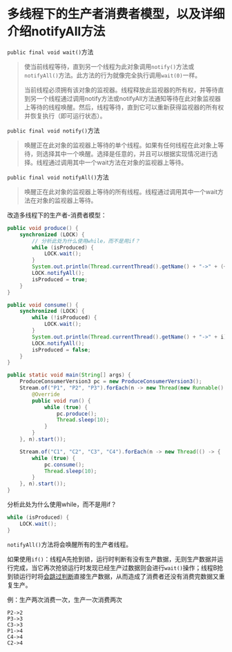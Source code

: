 # 多线程下的生产者消费者模型，以及详细介绍notifyAll方法

`public final void wait()`方法

> 使当前线程等待，直到另一个线程为此对象调用`notify()`方法或`notifyAll()`方法。此方法的行为就像完全执行调用`wait(0)`一样。
>
> 当前线程必须拥有该对象的监视器。线程释放此监视器的所有权，并等待直到另一个线程通过调用notify方法或notifyAll方法通知等待在此对象监视器上等待的线程唤醒。然后，线程等待，直到它可以重新获得监视器的所有权并恢复执行（即可运行状态）。

`public final void notify()`方法

> 唤醒正在此对象的监视器上等待的单个线程。如果有任何线程在此对象上等待，则选择其中一个唤醒。选择是任意的，并且可以根据实现情况进行选择。线程通过调用其中一个wait方法在对象的监视器上等待。

`public final void notifyAll()`方法

> 唤醒正在此对象的监视器上等待的所有线程。线程通过调用其中一个wait方法在对象的监视器上等待。



改造多线程下的生产者-消费者模型：

```java
public void produce() {
    synchronized (LOCK) {
        // 分析此处为什么使用while，而不是用if？
        while (isProduced) {
            LOCK.wait();
        }
        System.out.println(Thread.currentThread().getName() + "->" + (++i));
        LOCK.notifyAll();
        isProduced = true;
    }
}
```

```java
public void consume() {
    synchronized (LOCK) {
        while (!isProduced) {
            LOCK.wait();
        }
        System.out.println(Thread.currentThread().getName() + "->" + i);
        LOCK.notifyAll();
        isProduced = false;
    }
}
```

```java
public static void main(String[] args) {
    ProduceConsumerVersion3 pc = new ProduceConsumerVersion3();
    Stream.of("P1", "P2", "P3").forEach(n -> new Thread(new Runnable() {
        @Override
        public void run() {
            while (true) {
                pc.produce();
                Thread.sleep(10);
            }
        }
    }, n).start());

    Stream.of("C1", "C2", "C3", "C4").forEach(n -> new Thread(() -> {
        while (true) {
            pc.consume();
            Thread.sleep(10);
        }
    }, n).start());
}
```



分析此处为什么使用while，而不是用if？

```java
while (isProduced) {
    LOCK.wait();
}
```

`notifyAll()`方法将会唤醒所有的生产者线程。

如果使用`if()`：线程A先抢到锁，运行时判断有没有生产数据，无则生产数据并运行完成，当它再次抢锁运行时发现已经生产过数据则会进行`wait()`操作；线程B抢到锁运行时将<u>会跳过判断</u>直接生产数据，从而造成了消费者还没有消费完数据又重复生产。

例：生产两次消费一次，生产一次消费两次

```
P2->2
P3->3
C3->3
P1->4
C4->4
C2->4
```

